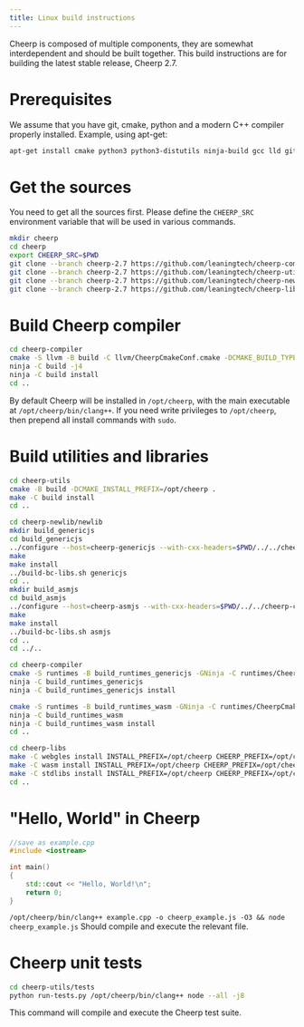 ```yaml
---
title: Linux build instructions
---
```


Cheerp is composed of multiple components, they are somewhat interdependent and should be built together.
This build instructions are for building the latest stable release, Cheerp 2.7.


# Prerequisites

We assume that you have git, cmake, python and a modern C++ compiler properly installed.
Example, using apt-get:
```bash
apt-get install cmake python3 python3-distutils ninja-build gcc lld git
```

# Get the sources

You need to get all the sources first. Please define the `CHEERP_SRC` environment variable that will be used in various commands.

```bash
mkdir cheerp
cd cheerp
export CHEERP_SRC=$PWD
git clone --branch cheerp-2.7 https://github.com/leaningtech/cheerp-compiler --depth 1 
git clone --branch cheerp-2.7 https://github.com/leaningtech/cheerp-utils --depth 1
git clone --branch cheerp-2.7 https://github.com/leaningtech/cheerp-newlib --depth 1
git clone --branch cheerp-2.7 https://github.com/leaningtech/cheerp-libs --depth 1
```

# Build Cheerp compiler

```bash
cd cheerp-compiler
cmake -S llvm -B build -C llvm/CheerpCmakeConf.cmake -DCMAKE_BUILD_TYPE=Release -DLLVM_ENABLE_PROJECTS=clang -G Ninja
ninja -C build -j4
ninja -C build install
cd ..
```

By default Cheerp will be installed in `/opt/cheerp`, with the main executable at `/opt/cheerp/bin/clang++`.
If you need write privileges to `/opt/cheerp`, then prepend all install commands with `sudo`.


# Build utilities and libraries

```bash
cd cheerp-utils
cmake -B build -DCMAKE_INSTALL_PREFIX=/opt/cheerp .
make -C build install
cd ..

cd cheerp-newlib/newlib
mkdir build_genericjs
cd build_genericjs
../configure --host=cheerp-genericjs --with-cxx-headers=$PWD/../../cheerp-compiler/libcxx/include --prefix=/opt/cheerp --enable-newlib-io-long-long --enable-newlib-iconv --enable-newlib-iconv-encodings=utf-16,utf-8,ucs_2 --enable-newlib-mb --enable-newlib-nano-formatted-io AR=/opt/cheerp/bin/llvm-ar RANLIB="/opt/cheerp/bin/llvm-ar s"
make
make install
../build-bc-libs.sh genericjs
cd ..
mkdir build_asmjs
cd build_asmjs
../configure --host=cheerp-asmjs --with-cxx-headers=$PWD/../../cheerp-compiler/libcxx/include --prefix=/opt/cheerp --enable-newlib-io-long-long --enable-newlib-iconv --enable-newlib-iconv-encodings=utf-16,utf-8,ucs_2 --enable-newlib-mb --enable-newlib-nano-formatted-io AR=/opt/cheerp/bin/llvm-ar RANLIB="/opt/cheerp/bin/llvm-ar s"
make
make install
../build-bc-libs.sh asmjs
cd ..
cd ../..

cd cheerp-compiler
cmake -S runtimes -B build_runtimes_genericjs -GNinja -C runtimes/CheerpCmakeConf.cmake -DCMAKE_BUILD_TYPE=Release -DCMAKE_TOOLCHAIN_FILE="/opt/cheerp/share/cmake/Modules/CheerpToolchain.cmake"
ninja -C build_runtimes_genericjs
ninja -C build_runtimes_genericjs install

cmake -S runtimes -B build_runtimes_wasm -GNinja -C runtimes/CheerpCmakeConf.cmake -DCMAKE_BUILD_TYPE=Release -DCMAKE_TOOLCHAIN_FILE="/opt/cheerp/share/cmake/Modules/CheerpWasmToolchain.cmake"
ninja -C build_runtimes_wasm
ninja -C build_runtimes_wasm install
cd ..

cd cheerp-libs
make -C webgles install INSTALL_PREFIX=/opt/cheerp CHEERP_PREFIX=/opt/cheerp
make -C wasm install INSTALL_PREFIX=/opt/cheerp CHEERP_PREFIX=/opt/cheerp
make -C stdlibs install INSTALL_PREFIX=/opt/cheerp CHEERP_PREFIX=/opt/cheerp
cd ..
```

# "Hello, World" in Cheerp

```c++
//save as example.cpp
#include <iostream>

int main()
{
    std::cout << "Hello, World!\n";
    return 0;
}
```

```/opt/cheerp/bin/clang++ example.cpp -o cheerp_example.js -O3 && node cheerp_example.js```
Should compile and execute the relevant file.



# Cheerp unit tests

```bash
cd cheerp-utils/tests
python run-tests.py /opt/cheerp/bin/clang++ node --all -j8
```

This command will compile and execute the Cheerp test suite.



